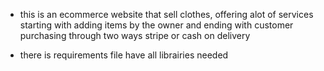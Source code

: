 * this is an ecommerce website that sell clothes, offering alot of services starting with adding items by the owner and ending with customer purchasing through two ways stripe or cash on delivery

* there is requirements file have all librairies needed
